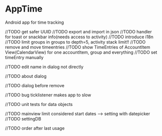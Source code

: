 # AppTime

Android app for time tracking

//TODO get safer UUID
//TODO export and import in json
//TODO handler for toast or snackbar info(needs access to activity)
//TODO introduce i18n
//TODO limit groups in groups to depth=5, activity stack limit!!
//TODO remove and move timeentries
//TODO show TimeEntries of AccountItem View(CalendarView) for one accountItem, group and everything
//TODO set timeEntry manually

//TODO edit name in dialog not directly

//TODO about dialog

//TODO dialog before remove

//TODO bug ticklistener makes app to slow

//TODO unit tests for data objects

//TODO mainview limit considered start dates --> setting with datepicker
//TODO settingDB




//TODO order after last usage



